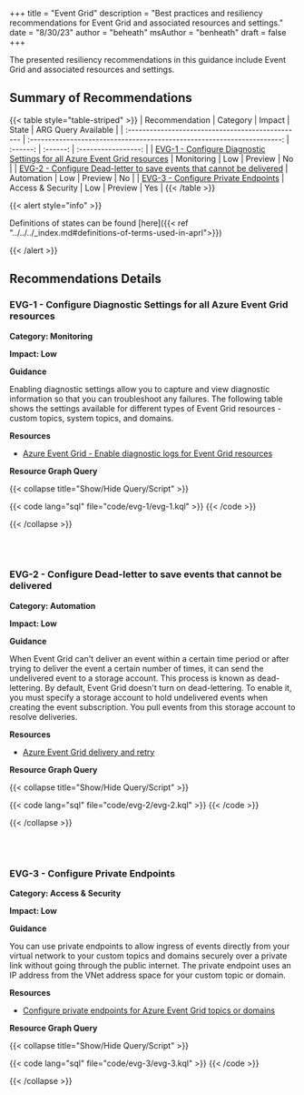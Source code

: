 +++
title = "Event Grid"
description = "Best practices and resiliency recommendations for Event Grid and associated resources and settings."
date = "8/30/23"
author = "beheath"
msAuthor = "benheath"
draft = false
+++

The presented resiliency recommendations in this guidance include Event Grid and associated resources and settings.

## Summary of Recommendations

{{< table style="table-striped" >}}
| Recommendation                                    |  Category                                                               |  Impact         |  State   | ARG Query Available |
| :------------------------------------------------ | :---------------------------------------------------------------------: | :------:        | :------: | :-----------------: |
| [EVG-1 - Configure Diagnostic Settings for all Azure Event Grid resources](#evg-1---configure-diagnostic-settings-for-all-azure-event-grid-resources) | Monitoring | Low | Preview  |         No        |
| [EVG-2 - Configure Dead-letter to save events that cannot be delivered](#evg-2---configure-dead-letter-to-save-events-that-cannot-be-delivered) | Automation          | Low | Preview |         No          |
| [EVG-3 - Configure Private Endpoints](#evg-3---configure-private-endpoints) | Access & Security          | Low | Preview |         Yes          |
{{< /table >}}

{{< alert style="info" >}}

Definitions of states can be found [here]({{< ref "../../../_index.md#definitions-of-terms-used-in-aprl">}})

{{< /alert >}}

## Recommendations Details

### EVG-1 - Configure Diagnostic Settings for all Azure Event Grid resources

**Category: Monitoring**

**Impact: Low**

**Guidance**

Enabling diagnostic settings allow you to capture and view diagnostic information so that you can troubleshoot any failures. The following table shows the settings available for different types of Event Grid resources - custom topics, system topics, and domains.

**Resources**

- [Azure Event Grid - Enable diagnostic logs for Event Grid resources](https://learn.microsoft.com/en-us/azure/event-grid/enable-diagnostic-logs-topic)

**Resource Graph Query**

{{< collapse title="Show/Hide Query/Script" >}}

{{< code lang="sql" file="code/evg-1/evg-1.kql" >}} {{< /code >}}

{{< /collapse >}}

<br><br>

### EVG-2 - Configure Dead-letter to save events that cannot be delivered

**Category: Automation**

**Impact: Low**

**Guidance**

When Event Grid can't deliver an event within a certain time period or after trying to deliver the event a certain number of times, it can send the undelivered event to a storage account. This process is known as dead-lettering. By default, Event Grid doesn't turn on dead-lettering. To enable it, you must specify a storage account to hold undelivered events when creating the event subscription. You pull events from this storage account to resolve deliveries.

**Resources**

- [Azure Event Grid delivery and retry](https://learn.microsoft.com/en-us/azure/event-grid/delivery-and-retry#dead-letter-events)

**Resource Graph Query**

{{< collapse title="Show/Hide Query/Script" >}}

{{< code lang="sql" file="code/evg-2/evg-2.kql" >}} {{< /code >}}

{{< /collapse >}}

<br><br>

### EVG-3 - Configure Private Endpoints

**Category: Access & Security**

**Impact: Low**

**Guidance**

You can use private endpoints to allow ingress of events directly from your virtual network to your custom topics and domains securely over a private link without going through the public internet. The private endpoint uses an IP address from the VNet address space for your custom topic or domain.

**Resources**

- [Configure private endpoints for Azure Event Grid topics or domains](https://learn.microsoft.com/en-us/azure/event-grid/configure-private-endpoints)

**Resource Graph Query**

{{< collapse title="Show/Hide Query/Script" >}}

{{< code lang="sql" file="code/evg-3/evg-3.kql" >}} {{< /code >}}

{{< /collapse >}}

<br><br>
